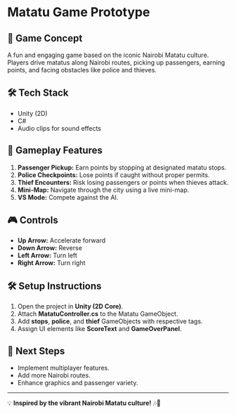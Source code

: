 # Matatu Game Prototype

## 🎯 Game Concept
A fun and engaging game based on the iconic Nairobi Matatu culture. Players drive matatus along Nairobi routes, picking up passengers, earning points, and facing obstacles like police and thieves.

## 🛠️ Tech Stack
- Unity (2D)
- C#
- Audio clips for sound effects

## 🚗 Gameplay Features
1. **Passenger Pickup:** Earn points by stopping at designated matatu stops.
2. **Police Checkpoints:** Lose points if caught without proper permits.
3. **Thief Encounters:** Risk losing passengers or points when thieves attack.
4. **Mini-Map:** Navigate through the city using a live mini-map.
5. **VS Mode:** Compete against the AI.

## 🎮 Controls
- **Up Arrow:** Accelerate forward
- **Down Arrow:** Reverse
- **Left Arrow:** Turn left
- **Right Arrow:** Turn right

## 🛠️ Setup Instructions
1. Open the project in **Unity (2D Core)**.
2. Attach **MatatuController.cs** to the Matatu GameObject.
3. Add **stops**, **police**, and **thief** GameObjects with respective tags.
4. Assign UI elements like **ScoreText** and **GameOverPanel**.

## 🚀 Next Steps
- Implement multiplayer features.
- Add more Nairobi routes.
- Enhance graphics and passenger variety.

---

💡 **Inspired by the vibrant Nairobi Matatu culture!** 🎶🚖
